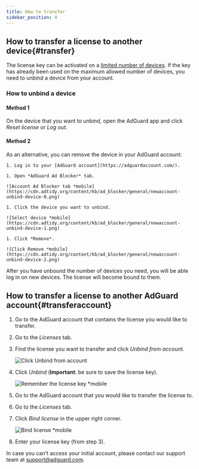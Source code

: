 ```yaml
---
title: How to transfer
sidebar_position: 4
---
```


## How to transfer a license to another device{#transfer}

The license key can be activated on a [limited number of devices](../what-is). If the key has already been used on the maximum allowed number of devices, you need to unbind a device from your account.

### How to unbind a device

#### Method 1

On the device that you want to unbind, open the AdGuard app and click *Reset license* or *Log out*.

#### Method 2

As an alternative, you can remove the device in your AdGuard account:

    1. Log in to your [AdGuard account](https://adguardaccount.com/).
    
    1. Open *AdGuard Ad Blocker* tab.

    ![Account Ad Blocker tab *mobile](https://cdn.adtidy.org/content/kb/ad_blocker/general/newaccount-unbind-device-0.png)

    1. Click the device you want to unbind.

    ![Select device *mobile](https://cdn.adtidy.org/content/kb/ad_blocker/general/newaccount-unbind-device-1.png)

    1. Click *Remove*.
    
    ![Click Remove *mobile](https://cdn.adtidy.org/content/kb/ad_blocker/general/newaccount-unbind-device-2.png)

After you have unbound the number of devices you need, you will be able log in on new devices. The license will become bound to them.

## How to transfer a license to another AdGuard account{#transferaccount}

1. Go to the AdGuard account that contains the license you would like to transfer.

1. Go to the *Licenses* tab.

1. Find the license you want to transfer and click *Unbind from account*.

    ![Click Unbind from account](https://cdn.adtidy.org/content/kb/ad_blocker/general/newaccount-transfer-to-account.png)

1. Click *Unbind* (**Important**: be sure to save the license key).

    ![Remember the license key *mobile](https://cdn.adtidy.org/content/kb/ad_blocker/general/newaccount-transfer-to-account-1.png)

1. Go to the AdGuard account that you would like to transfer the license to.

1. Go to the *Licenses* tab.

1. Click *Bind license* in the upper right corner.

    ![Bind license *mobile](https://cdn.adtidy.org/content/kb/ad_blocker/general/newaccount-transfer-to-account-2.png)

1. Enter your license key (from step 3).

In case you can't access your initial account, please contact our support team at support@adguard.com.
